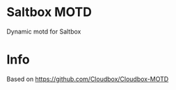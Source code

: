 # Saltbox MOTD
Dynamic motd for Saltbox

# Info

Based on https://github.com/Cloudbox/Cloudbox-MOTD
